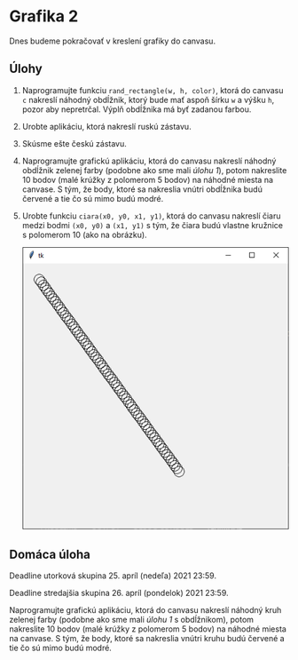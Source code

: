 # Grafika 2

Dnes budeme pokračovať v kreslení grafiky do canvasu. 

## Úlohy

1. Naprogramujte funkciu `rand_rectangle(w, h, color)`, ktorá do canvasu `c` nakreslí náhodný obdĺžnik, ktorý bude mať aspoň šírku `w` a výšku `h`, pozor aby nepretrčal. Výplň obdĺžnika má byť zadanou farbou. 
2. Urobte aplikáciu, ktorá nakreslí ruskú zástavu. 
3. Skúsme ešte českú zástavu. 
4. Naprogramujte grafickú aplikáciu, ktorá do canvasu nakreslí náhodný obdĺžnik zelenej farby (podobne ako sme mali *úlohu 1*), potom nakreslite 10 bodov (malé krúžky z polomerom 5 bodov) na náhodné miesta na canvase. S tým, že body, ktoré sa nakreslia vnútri obdĺžnika budú červené a tie čo sú mimo budú modré. 
5. Urobte funkciu `ciara(x0, y0, x1, y1)`, ktorá do canvasu nakreslí čiaru medzi bodmi `(x0, y0)` a `(x1, y1)` s tým, že čiara budú vlastne kružnice s polomerom 10 (ako na obrázku). 
   
   ![čiara](24-canvas2/ciara.png)



## Domáca úloha

Deadline utorková skupina 25. apríl (nedeľa) 2021 23:59.

Deadline stredajšia skupina 26. apríl (pondelok) 2021 23:59.

Naprogramujte grafickú aplikáciu, ktorá do canvasu nakreslí náhodný kruh zelenej farby (podobne ako sme mali *úlohu 1* s obdĺžnikom), potom nakreslite 10 bodov (malé krúžky z polomerom 5 bodov) na náhodné miesta na canvase. S tým, že body, ktoré sa nakreslia vnútri kruhu budú červené a tie čo sú mimo budú modré.

